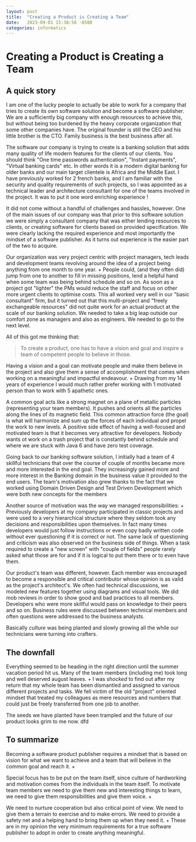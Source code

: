 ```yaml
---
layout: post
title:  "Creating a Product is Creating a Team"
date:   2023-09-01 15:38:56 -0500
categories: informatics
---
```

# Creating a Product is Creating a Team

## A quick story

I am one of the lucky people to actually be able to work for a company that tries to create its own software
solution and become
a software publisher. We are a sufficiently big company with enough resources to achieve this, but without being too
burdened by the heavy corporate
organization that some other companies have. The original founder is still the CEO and his little brother is the
CTO. Family business is the best
business after all.

The software our company is trying to create is a banking solution that adds many quality of life modern features
for the clients of our clients.
You should think "One time passwords authentication", "Instant payments", "Virtual banking cards" etc.
In other words it is a modern digital banking for older banks and our main target clientele is Africa and the Middle
East.
I have previously worked for 2 french banks, and I am familiar with the security and quality requirements of such
projects, so I was
appointed as a technical leader and architecture consultant for one of the teams involved in the project.
It was to put it one word enriching experience !

It did not come without a handful of challenges and hassles, however. One of the main issues of our company was that
prior to this software solution we
were simply a consultant company that was either lending resources to clients, or creating software for clients
based on provided specification.
We were clearly lacking the required experience and most importantly the mindset of a software publisher. As it
turns out experience is the easier part
of the two to acquire.

Our organization was very project centric with project managers, tech leads and development teams revolving around
the idea
of a project being anything from one month to one year. +
People could, (and they often did) jump from one to another to fill in missing positions, lend a helpful hand when
some team was being behind schedule and so on.
As soon as a project got "lighter" the PMs would reduce the staff and focus on other more urgent clients to optimise
costs.
This all worked very well in our "basic consultant" firm, but it turned out that this multi-project and "freely
exchangeable resources" did not quite work for an actual product at the scale of our banking solution.
We needed to take a big leap outside our comfort zone as managers and also as engineers. We needed to go to the next
level.

All of this got me thinking that:

> To create a product, one has to have a vision and goal and inspire a team of competent people to believe in those.

Having a vision and a goal can motivate people and make them believe in the project and also give them a sense of
accomplishment
that comes when working on a meaningful and impactful endeavour. +
Drawing from my 14 years of experience I would much
rather
prefer working with 1 motivated person than to work with 5 apathetic ones.

A common goal acts like a strong magnet on a plane of metallic particles (representing your team members).
It pushes and orients all the particles along the lines of its magnetic field.
This common attraction force (the goal) is what will harmonize and sum up the forces of each individual and propel
the work to new levels.
A positive side effect of having a well-focused and motivated team is that it becomes very attractive for
developers.
Nobody wants ot work on a trash project that is constantly behind schedule and where we are stuck with Java 6 and
have zero test coverage.

Going back to our banking software solution, I initially had a team of 4 skillful technicians that over the course
of
couple of months became more and more interested in the end goal. They increasingly gained more and more interest in
the Banking domain in the business value it provided to the end users.
The team's motivation also grew thanks to the fact that we worked using Domain Driven Design and Test Driven
Development
which were both new concepts for the members

Another source of motivation was the way we managed responsibilities: +
Previously developers at my company participated in classic projects and were used to a very hierarchical structure
where
they seldom took any decisions and responsibilities upon themselves.
In fact many times developers would just follow instructions or even copy badly written code without ever
questioning if it is correct or not.
The same lack of questioning and criticism was also observed on the business side of things. When a task required to
create a "new screen" with "couple of fields"
people rarely asked what those are for and if it is logical to put them there or to even have them.

Our product's team was different, however. Each member was encouraged to become a responsible and critical
contributor whose opinion is as valid as the project's architect's.
We often had technical discussions, we modeled new features together using diagrams and visual tools. We did mob
reviews in order to show good and bad practices to all members.
Developers who were more skillful would pass on knowledge to their peers and so on.
Business rules were discussed between technical members and often questions were addressed to the business
analysts.

Basically *culture* was being planted and slowly growing all the while our technicians were turning
into crafters.

## The downfall
Everything seemed to be heading in the right direction until the summer vacation period hit us. Many of the team
members (including me) took long and well deserved august leaves. +
I was *shocked* to find out after my return that my whole team has been dismantled and assigned to
various different projects and tasks.
We fell victim of the old "project" oriented mindset that treated my colleagues as mere resources and numbers that
could just be freely transferred from one job to another.

The seeds we have planted have been trampled and the future of our product looks grim to me now. dfd

## To summarize
Becoming a software product publisher requires a mindset that is based on vision for what we want to achieve and a
team that will believe in the common goal and reach it. +

Special focus has to be put on the team itself, since culture of hardworking and motivation comes from the
individuals in the team itself.
To motivate team members we need to give them new and interesting things to learn, we need to give them
responsibilities and give them voice. +

We need to nurture cooperation but also critical point of view. We need to give them a terrain to exercise
and to make errors. We need to provide a safety net and a helping hand to bring them up when they need it. +
These are in my opinion the very minimum requirements for a true software publisher to adopt in order to create
anything meaningful.

